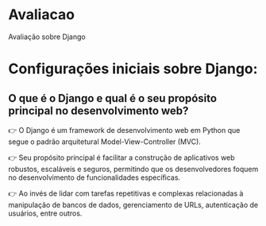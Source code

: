# Avaliacao
Avaliação sobre Django
# Configurações iniciais sobre Django:
## O que é o Django e qual é o seu propósito principal no desenvolvimento web?
:point_right: O Django é um framework de desenvolvimento web em Python que segue o padrão arquitetural Model-View-Controller (MVC). 

:point_right: Seu propósito principal é facilitar a construção de aplicativos web robustos, escaláveis e seguros, permitindo que os desenvolvedores foquem no desenvolvimento de funcionalidades específicas.

:point_right: Ao invés de lidar com tarefas repetitivas e complexas relacionadas à manipulação de bancos de dados, gerenciamento de URLs, autenticação de usuários, entre outros.
